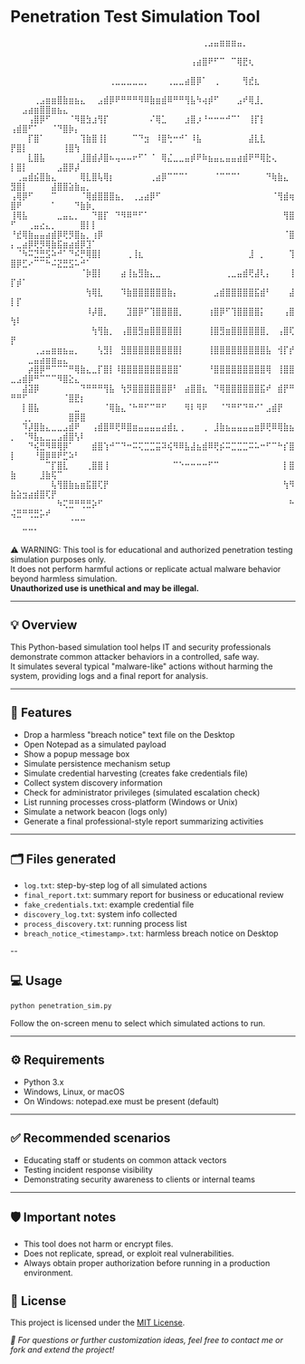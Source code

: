 # Penetration Test Simulation Tool

⠀⠀⠀⠀⠀⠀⠀⠀⠀⠀⠀⠀⠀⠀⠀⠀⠀⠀⠀⠀⠀⠀⠀⠀⠀⠀⠀⠀⠀⠀⠀⠀⠀⢀⣠⣤⣶⣶⣶⣤⡀⠀⠀⠀⠀⠀⠀⠀⠀⠀⠀⠀⠀⠀⠀⠀⠀⠀⠀⠀⠀⠀⠀⠀
⠀⠀⠀⠀⠀⠀⠀⠀⠀⠀⠀⠀⠀⠀⠀⠀⠀⠀⠀⠀⠀⠀⠀⠀⠀⠀⠀⠀⠀⠀⠀⢠⣴⣿⠟⠋⠉⠀⠉⢿⣟⢆⠀⠀⠀⠀⠀⠀⠀⠀⠀⠀⠀⠀⠀⠀⠀⠀⠀⠀⠀⠀⠀⠀
⠀⠀⠀⠀⠀⠀⠀⠀⠀⠀⠀⠀⠀⠀⠀⠀⠀⢀⣀⣀⣀⣀⣀⡀⠀⠀⠀⢀⣀⣀⣴⣿⡿⠁⠀⢀⠀⠀⠀⠀⢻⣞⣆⠀⠀⠀⠀⠀⠀⠀⠀⠀⠀⠀⠀⠀⠀⠀⠀⠀⠀⠀⠀⠀
⠀⠀⠀⠀⢀⣠⣶⣶⣿⣷⣶⣦⣄⠀⠀⣠⣾⡿⠟⠛⠛⠛⠻⠿⣷⣶⣾⠿⠛⠛⢻⣧⠳⢴⡾⠋⠀⠀⠀⣠⠞⢿⣸⡀⠀⠀⠀⠀⠀⠀⠀⣠⣴⣶⣿⣿⣶⣦⣄⠀⠀⠀⠀⠀
⠀⠀⠀⢠⣿⡿⠋⠀⠀⠀⠈⠻⣿⣳⣰⢻⡏⠀⠀⠀⠀⠀⠀⠀⠌⢿⣁⠀⠀⠀⣰⣿⡰⠘⠒⠒⠒⠚⠉⠁⠀⢸⡏⡇⠀⠀⠀⠀⠀⢠⣾⣿⠋⠁⠀⠀⠈⠙⣿⡷⡄⠀⠀⠀
⠀⠀⠀⡏⣿⠁⠀⠀⠀⠀⠀⠀⢹⣷⣿⢸⡇⠀⠀⠀⠀⠉⠙⣲⠀⠸⣿⢓⠒⠚⠁⠸⣧⠀⠀⠀⠀⠀⠀⠀⠀⣼⣇⣇⠀⠀⠀⠀⠀⡟⣿⡇⠀⠀⠀⠀⠀⠀⢸⣿⢳⠀⠀⠀
⠀⠀⠀⣇⣿⣧⠀⠀⠀⠀⠀⠀⣸⣿⣾⡼⣿⠦⢤⠤⠤⠖⠋⠁⠈⠀⢿⣌⣀⣀⣤⡾⠟⠷⣦⣤⣄⣤⣤⣴⣾⠟⠛⢿⣗⢄⠀⠀⠀⡇⣿⡇⠀⠀⠀⠀⠀⣠⣿⡿⡼⠀⠀⠀
⠀⢀⣤⣾⣮⣿⣷⣄⠀⠀⠀⠀⢿⣇⣿⢧⢿⡆⠀⠀⠀⠀⠀⠀⢀⣴⡿⠉⠉⠉⠁⠀⠀⠀⠀⠈⠉⠉⠉⠁⠀⠀⠀⠀⠙⢷⣷⣄⠀⣻⣿⡇⠀⠀⠀⠀⣼⣿⣿⣵⣷⣤⡀⠀
⢠⢿⡿⠋⠀⠀⠀⠉⠀⠀⠀⠀⠈⢿⣾⣿⣿⣿⣦⡀⠀⢀⣠⣴⡿⠋⠀⠀⠀⠀⠀⠀⠀⠀⠀⠀⠀⠀⠀⠀⠀⠀⠀⠀⠀⠈⢻⣾⢶⣿⠟⠀⠀⠀⠀⠀⠁⠀⠀⠀⠙⣷⡷⡀
⢸⢿⣧⠀⠀⠀⠀⠀⣀⣤⣄⡀⠀⠀⠙⣿⡏⠀⠙⠻⠿⠛⠋⠁⠀⠀⠀⠀⠀⠀⠀⠀⠀⠀⠀⠀⠀⠀⠀⠀⠀⠀⠀⠀⠀⠀⠀⢻⣿⠋⠀⠀⢀⣤⣔⣄⡀⠀⠀⠀⠀⣿⡇⡇
⠘⣞⢿⣷⣤⣤⣴⣾⡿⢟⡻⣿⣦⡀⢰⡿⠀⠀⠀⠀⠀⠀⠀⠀⠀⠀⠀⠀⠀⠀⠀⠀⠀⠀⠀⠀⠀⠀⠀⠀⠀⠀⠀⠀⠀⠀⠀⠈⣿⡄⣀⣴⡿⢟⡻⢿⣷⣯⣶⣴⣾⡿⣹⠁
⠀⠈⠳⠭⣙⣛⣫⠵⠚⠁⠙⠮⡛⢿⣿⡇⠀⠀⠀⠀⢀⢸⣆⠀⠀⠀⠀⠀⠀⠀⠀⠀⠀⠀⠀⠀⠀⠀⠀⠀⠀⣸⠀⡀⠀⠀⠀⠀⢹⣿⡿⣋⠔⠉⠉⠓⠬⣝⣛⣫⠥⠚⠁⠀
⠀⠀⠀⠀⠀⠀⠀⠀⠀⠀⠀⠀⠈⡷⣿⡇⠀⠀⠀⣴⢸⣦⣻⣷⣄⣀⠀⠀⠀⠀⠀⠀⠀⠀⠀⠀⠀⢀⣀⣤⣾⢟⣼⢇⡄⠀⠀⠀⢸⡏⡾⠁⠀⠀⠀⠀⠀⠀⠀⠀⠀⠀⠀⠀
⠀⠀⠀⠀⠀⠀⠀⠀⠀⠀⠀⠀⠀⢳⢿⣇⠀⠀⠀⠹⣷⣿⣿⣿⣿⣿⣿⣷⡄⠀⠀⠀⠀⠀⠀⣠⣾⣿⣿⣿⣿⣿⣯⣾⠃⠀⠀⠀⣼⡇⡏⠀⠀⠀⠀⠀⠀⠀⠀⠀⠀⠀⠀⠀
⠀⠀⠀⠀⠀⠀⠀⠀⠀⠀⠀⠀⠀⠸⡼⣿⡀⠀⠀⠀⣹⣿⡿⠋⢹⣿⣿⣿⣿⡀⠀⠀⠀⠀⢰⣿⡿⠋⢹⣿⣿⣿⣿⡅⠀⠀⠀⢠⣿⢳⠇⠀⠀⠀⠀⠀⠀⠀⠀⠀⠀⠀⠀⠀
⠀⠀⠀⠀⠀⠀⠀⠀⠀⠀⠀⠀⠀⠀⢳⢻⣷⡀⠀⢠⣿⣿⣻⣶⣿⣿⣿⣿⣿⡇⠀⠀⠀⠀⢸⣿⣻⣶⣿⣿⣿⣿⣿⣿⡀⠀⢠⣿⢏⡟⠀⠀⠀⠀⠀⠀⠀⠀⠀⠀⠀⠀⠀⠀
⠀⠀⠀⠀⢀⣠⣤⣶⣶⣦⣤⡀⠀⠀⠀⢣⣻⡇⠀⣻⣿⣿⣿⣿⣿⣿⣿⣿⣿⡇⠀⠀⠀⠀⢸⣿⣿⣿⣿⣿⣿⣿⣿⣿⣧⠀⢺⡏⡞⠀⠀⠀⣀⣤⣴⣶⣶⣤⣄⠀⠀⠀⠀⠀
⠀⠀⠀⡴⣿⡿⠛⠉⠉⠉⠛⢿⣷⣄⣀⡏⣿⡇⠸⣿⣿⣿⣿⣿⣿⣿⣿⣿⣿⠁⠀⠀⠀⠀⠘⣿⣿⣿⣿⣿⣿⣿⣿⣿⢿⠀⢸⣿⣿⣀⣠⣾⡿⠛⠉⠉⠉⠻⣿⣕⣄⠀⠀⠀
⠀⠀⣼⣽⡿⠀⠀⠀⠀⠀⠀⠀⠙⠛⠛⠛⢻⣧⠀⢳⡻⣿⣿⣿⣿⣿⣿⡿⠃⠀⣴⣿⣿⣆⠀⠙⢿⣿⣿⣿⣿⣿⣿⣯⠞⠀⣾⡟⠛⠛⠛⠋⠀⠀⠀⠀⠀⠀⠈⣿⣟⡆⠀⠀
⠀⠀⡇⣿⣧⠀⠀⠀⠀⠀⠀⣀⠀⠀⠀⠀⠈⢿⣷⣄⠈⠓⠛⠋⠉⠛⠋⠀⠀⠀⠻⠇⠻⠟⠀⠀⠈⠙⠛⠋⠙⠛⠊⠁⣠⣾⡟⠀⠀⠀⠀⢀⡀⠀⠀⠀⠀⠀⠀⣿⡿⣿⠀⠀
⠀⠀⠹⡼⣿⣷⣄⣀⣀⣠⣾⠟⠀⠀⢠⣾⣿⠿⢟⠿⣿⣶⣤⣤⣤⣤⣴⣾⣆⢀⠀⠀⠀⢀⠀⣸⣷⣦⣤⣤⣤⣤⣶⡿⢟⠿⢿⣷⣦⡀⠀⠈⠻⣧⣄⣀⣀⣠⣾⣿⢣⠇⠀⠀
⠀⠀⠀⠙⢮⣛⠻⠿⢿⡿⠁⠀⠀⠀⣾⣿⢱⠚⠉⠙⠒⠭⢍⣉⣉⣭⠽⢮⠻⠿⣧⣼⣦⣾⠿⢟⡮⠭⣉⣉⣉⠭⠥⠒⠋⠉⠓⡎⣿⡇⠀⠀⠀⠘⣿⡿⠿⠟⣋⠵⠃⠀⠀⠀
⠀⠀⠀⠀⠀⠀⠉⡏⣿⣇⠀⠀⠀⢀⣿⣿⢸⠀⠀⠀⠀⠀⠀⠀⠀⠀⠀⠀⠉⠑⠒⠒⠒⠒⠋⠉⠀⠀⠀⠀⠀⠀⠀⠀⠀⠀⠀⡇⣿⣷⠀⠀⠀⠀⣸⣷⢯⠉⠀⠀⠀⠀⠀⠀
⠀⠀⠀⠀⠀⠀⠀⢧⢻⣿⣷⣦⣶⣯⣿⢏⡟⠀⠀⠀⠀⠀⠀⠀⠀⠀⠀⠀⠀⠀⠀⠀⠀⠀⠀⠀⠀⠀⠀⠀⠀⠀⠀⠀⠀⠀⠀⢳⠻⣷⣵⣲⣴⣾⣿⢏⡟⠀⠀⠀⠀⠀⠀⠀
⠀⠀⠀⠀⠀⠀⠀⠀⠳⢍⣛⠛⢛⣛⡵⠋⠀⠀⠀⠀⠀⠀⠀⠀⠀⠀⠀⠀⠀⠀⠀⠀⠀⠀⠀⠀⠀⠀⠀⠀⠀⠀⠀⠀⠀⠀⠀⠀⠓⢬⣛⠛⢛⣛⡥⠞⠀⠀⠀⠀⠀⠀⠀⠀
⠀⠀⠀⠀⠀⠀⠀⠀⠀⠀⠈⠉⠉⠀⠀⠀⠀⠀⠀⠀⠀⠀⠀⠀⠀⠀⠀⠀⠀⠀⠀⠀⠀⠀⠀⠀⠀⠀⠀⠀⠀⠀⠀⠀⠀⠀⠀⠀⠀⠀⠀⠉⠉⠁⠀⠀⠀⠀⠀⠀⠀⠀⠀⠀

⚠️ WARNING: This tool is for educational and authorized penetration testing simulation purposes only.  
It does not perform harmful actions or replicate actual malware behavior beyond harmless simulation.  
**Unauthorized use is unethical and may be illegal.**

---

## 💡 Overview

This Python-based simulation tool helps IT and security professionals demonstrate common attacker behaviors in a controlled, safe way.  
It simulates several typical "malware-like" actions without harming the system, providing logs and a final report for analysis.

---

## 🚀 Features

- Drop a harmless "breach notice" text file on the Desktop
- Open Notepad as a simulated payload
- Show a popup message box
- Simulate persistence mechanism setup
- Simulate credential harvesting (creates fake credentials file)
- Collect system discovery information
- Check for administrator privileges (simulated escalation check)
- List running processes cross-platform (Windows or Unix)
- Simulate a network beacon (logs only)
- Generate a final professional-style report summarizing activities

---

## 🗂️ Files generated

- `log.txt`: step-by-step log of all simulated actions
- `final_report.txt`: summary report for business or educational review
- `fake_credentials.txt`: example credential file
- `discovery_log.txt`: system info collected
- `process_discovery.txt`: running process list
- `breach_notice_<timestamp>.txt`: harmless breach notice on Desktop

--

## 💻 Usage

```bash
python penetration_sim.py
```
Follow the on-screen menu to select which simulated actions to run.

---

## ⚙️ Requirements
- Python 3.x
- Windows, Linux, or macOS
- On Windows: notepad.exe must be present (default)

---

## ✅ Recommended scenarios
- Educating staff or students on common attack vectors
- Testing incident response visibility
- Demonstrating security awareness to clients or internal teams

---

## 🛡️ Important notes
- This tool does not harm or encrypt files.
- Does not replicate, spread, or exploit real vulnerabilities.
- Always obtain proper authorization before running in a production environment.

## 📝 License

This project is licensed under the [MIT License](LICENSE).


*🎯 For questions or further customization ideas, feel free to contact me or fork and extend the project!*
